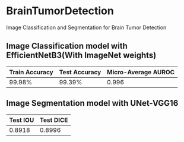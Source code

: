 # BrainTumorDetection
Image Classification and Segmentation for Brain Tumor Detection

## Image Classification model with EfficientNetB3(With ImageNet weights)

 Train Accuracy  | Test Accuracy | Micro-Average AUROC| 
| ------------- | ------------- | ------------- |
| 99.98%  | 99.39%  | 0.996

## Image Segmentation model with UNet-VGG16

Test IOU  | Test DICE | 
| ------------- | ------------- | 
| 0.8918  | 0.8996  |
